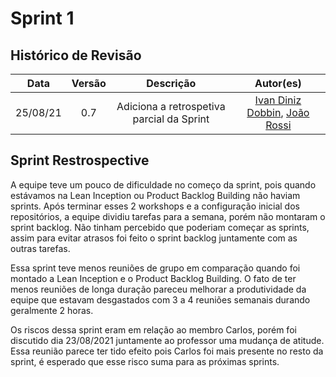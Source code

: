 # Sprint 1

## Histórico de Revisão
| Data | Versão | Descrição | Autor(es)|
|:----:|:------:|:---------:|:--------:|
| 25/08/21 | 0.7 | Adiciona a retrospetiva parcial da Sprint | [Ivan Diniz Dobbin](https://github.com/darmsDD), [João Rossi](https://github.com/bielrossi15) |


## Sprint Restrospective

A equipe teve um pouco de dificuldade no começo da sprint, pois quando estávamos na Lean Inception ou Product Backlog Building não haviam sprints. Após terminar esses 2 workshops e a configuração inicial dos repositórios, a equipe dividiu tarefas para a semana, porém não montaram o sprint backlog. Não tinham percebido que poderiam começar as sprints, assim para evitar atrasos foi feito o sprint backlog juntamente com as outras tarefas.

Essa sprint teve menos reuniões de grupo em comparação quando foi montado a Lean Inception e o Product Backlog Building. O fato de ter menos reuniões de longa duração pareceu melhorar a produtividade da equipe que estavam desgastados com 3 a 4 reuniões semanais durando geralmente 2 horas.

Os riscos dessa sprint eram em relação ao membro Carlos, porém foi discutido dia 23/08/2021 juntamente ao professor uma mudança de atitude. Essa reunião parece ter tido efeito pois Carlos foi mais presente no resto da sprint, é esperado que esse risco suma para as próximas sprints.
